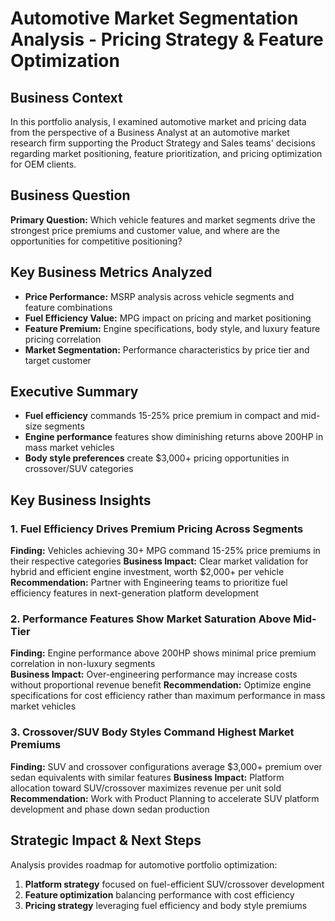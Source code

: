 # Automotive Market Segmentation Analysis - Pricing Strategy & Feature Optimization

## Business Context  
In this portfolio analysis, I examined automotive market and pricing data from the perspective of a Business Analyst at an automotive market research firm supporting the Product Strategy and Sales teams' decisions regarding market positioning, feature prioritization, and pricing optimization for OEM clients.

## Business Question
**Primary Question:** Which vehicle features and market segments drive the strongest price premiums and customer value, and where are the opportunities for competitive positioning?

## Key Business Metrics Analyzed
- **Price Performance:** MSRP analysis across vehicle segments and feature combinations
- **Fuel Efficiency Value:** MPG impact on pricing and market positioning  
- **Feature Premium:** Engine specifications, body style, and luxury feature pricing correlation
- **Market Segmentation:** Performance characteristics by price tier and target customer

## Executive Summary
- **Fuel efficiency** commands 15-25% price premium in compact and mid-size segments
- **Engine performance** features show diminishing returns above 200HP in mass market vehicles
- **Body style preferences** create $3,000+ pricing opportunities in crossover/SUV categories

## Key Business Insights

### 1. Fuel Efficiency Drives Premium Pricing Across Segments
**Finding:** Vehicles achieving 30+ MPG command 15-25% price premiums in their respective categories
**Business Impact:** Clear market validation for hybrid and efficient engine investment, worth $2,000+ per vehicle
**Recommendation:** Partner with Engineering teams to prioritize fuel efficiency features in next-generation platform development

### 2. Performance Features Show Market Saturation Above Mid-Tier
**Finding:** Engine performance above 200HP shows minimal price premium correlation in non-luxury segments  
**Business Impact:** Over-engineering performance may increase costs without proportional revenue benefit
**Recommendation:** Optimize engine specifications for cost efficiency rather than maximum performance in mass market vehicles

### 3. Crossover/SUV Body Styles Command Highest Market Premiums
**Finding:** SUV and crossover configurations average $3,000+ premium over sedan equivalents with similar features
**Business Impact:** Platform allocation toward SUV/crossover maximizes revenue per unit sold
**Recommendation:** Work with Product Planning to accelerate SUV platform development and phase down sedan production

## Strategic Impact & Next Steps
Analysis provides roadmap for automotive portfolio optimization:
1. **Platform strategy** focused on fuel-efficient SUV/crossover development
2. **Feature optimization** balancing performance with cost efficiency  
3. **Pricing strategy** leveraging fuel efficiency and body style premiums